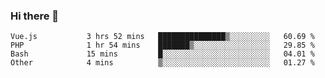 ### Hi there 👋

<!--START_SECTION:waka-->

```text
Vue.js           3 hrs 52 mins   ███████████████▒░░░░░░░░░   60.69 %
PHP              1 hr 54 mins    ███████▒░░░░░░░░░░░░░░░░░   29.85 %
Bash             15 mins         █░░░░░░░░░░░░░░░░░░░░░░░░   04.01 %
Other            4 mins          ▒░░░░░░░░░░░░░░░░░░░░░░░░   01.27 %
```

<!--END_SECTION:waka-->

<!--
**Jonas-VanHaeken/Jonas-VanHaeken** is a ✨ _special_ ✨ repository because its `README.md` (this file) appears on your GitHub profile.

Here are some ideas to get you started:

- 🔭 I’m currently working on ...
- 🌱 I’m currently learning ...
- 👯 I’m looking to collaborate on ...
- 🤔 I’m looking for help with ...
- 💬 Ask me about ...
- 📫 How to reach me: ...
- 😄 Pronouns: ...
- ⚡ Fun fact: ...
-->
